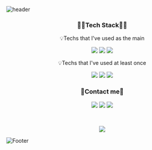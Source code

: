 ![header](https://capsule-render.vercel.app/api?type=wave&color=auto&height=300&section=header&text=JungEun&fontSize=90&fontcolor=black)

<h3 align="center">👩‍💻Tech Stack👩‍💻</h3>
<p align="center">💡Techs that I've used as the main</p>
<p align="center"> 
  <img src="https://img.shields.io/badge/Python-3766AB?style=flat-square&logo=Python&logoColor=white"/> 
  <img src="https://img.shields.io/badge/HTML5-E34F26?style=flat-square&logo=HTML5&logoColor=white"/> 
  <img src="https://img.shields.io/badge/CSS3-1572B6?style=flat-square&logo=Python&logoColor=white"/>
</p>
<p align="center">💡Techs that I've used at least once</p>

<p align="center"> 
  <img src="https://img.shields.io/badge/Java-007396?style=flat-square&logo=Java&logoColor=white"/> 
  <img src="https://img.shields.io/badge/JavaScript-F7DF1E?style=flat-square&logo=JavaScript&logoColor=white"/>
  <img src="https://img.shields.io/badge/Android Studio-3DDC84?style=flat-square&logo=Android Studio&logoColor=white"/>
</p>

<h3 align="center">📧Contact me📧</h3>
<p align="center"> 
  <a href="https://www.instagram.com/eun_oia_/"><img src="https://img.shields.io/badge/Instagram-E4405F?style=flat-square&logo=Instagram&logoColor=white"/></a> 
  <a href="https://jjungeeun.github.io/"><img src="https://img.shields.io/badge/GitHub Pages-222222?style=flat-square&logo=GitHub Pages&logoColor=white"/></a>
  <a href="wjddms0926@gmail.com"><img src="https://img.shields.io/badge/Gmail-EA4335?style=flat-square&logo=Gmail&logoColor=white"/></a>
 </p>


<br>

<!-- <p align="center">
    <img src="https://github-readme-stats.vercel.app/api/top-langs/?username=jjungeeun&layout=compact"/>
</p>
 -->
<p align="center"> 
  <img src="https://github-readme-stats.vercel.app/api?username=jjungeeun&show_icons=true"/>
</p>


![Footer](https://capsule-render.vercel.app/api?type=waving&color=auto&height=200&section=footer)

